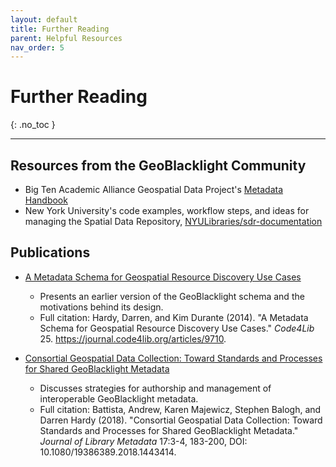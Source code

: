 ```yaml
---
layout: default
title: Further Reading
parent: Helpful Resources
nav_order: 5
---
```


# Further Reading
{: .no_toc }

---

## Resources from the GeoBlacklight Community

* Big Ten Academic Alliance Geospatial Data Project's [Metadata Handbook](https://z.umn.edu/gbl-handbook)
* New York University's code examples, workflow steps, and ideas for managing the Spatial Data Repository, [NYULibraries/sdr-documentation](https://github.com/NYULibraries/sdr-documentation)

## Publications

* [A Metadata Schema for Geospatial Resource Discovery Use Cases](https://journal.code4lib.org/articles/9710)
  * Presents an earlier version of the GeoBlacklight schema and the motivations behind its design.
  * Full citation: Hardy, Darren, and Kim Durante (2014). "A Metadata Schema for Geospatial Resource Discovery Use Cases." *Code4Lib* 25. https://journal.code4lib.org/articles/9710.

* [Consortial Geospatial Data Collection: Toward Standards and Processes for Shared GeoBlacklight Metadata](https://doi.org/10.31229/osf.io/kp5r6)
  * Discusses strategies for authorship and management of interoperable GeoBlacklight metadata.
  * Full citation: Battista, Andrew, Karen Majewicz, Stephen Balogh, and Darren Hardy (2018). "Consortial Geospatial Data Collection: Toward Standards and Processes for Shared GeoBlacklight Metadata." *Journal of Library Metadata* 17:3-4, 183-200, DOI: 10.1080/19386389.2018.1443414.

